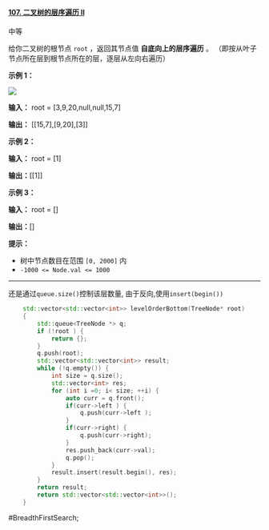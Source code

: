 #### [107. 二叉树的层序遍历 II](https://leetcode.cn/problems/binary-tree-level-order-traversal-ii/)

中等

给你二叉树的根节点 `root` ，返回其节点值 **自底向上的层序遍历** 。 （即按从叶子节点所在层到根节点所在的层，逐层从左向右遍历）

**示例 1：**

![](https://assets.leetcode.com/uploads/2021/02/19/tree1.jpg)

**输入：** root = [3,9,20,null,null,15,7]

**输出：** \[\[15,7\],\[9,20\],\[3\]\]

**示例 2：**

**输入：** root = [1]

**输出：**\[[1]\]

**示例 3：**

**输入：** root = []

**输出：**[]

**提示：**

- 树中节点数目在范围 `[0, 2000]` 内
- `-1000 <= Node.val <= 1000`

---- ----

还是通过`queue.size()`控制该层数量,
由于反向,使用`insert(begin())`
```cpp
    std::vector<std::vector<int>> levelOrderBottom(TreeNode* root)
    {
        std::queue<TreeNode *> q;
        if (!root ) {
            return {};
        }
        q.push(root);
        std::vector<std::vector<int>> result;
        while (!q.empty()) {
            int size = q.size();
            std::vector<int> res;
            for (int i =0; i< size; ++i) {
                auto curr = q.front();
                if(curr->left ) {
                    q.push(curr->left );
                }
                if(curr->right) {
                    q.push(curr->right);
                }
                res.push_back(curr->val);
                q.pop();
            }
            result.insert(result.begin(), res);
        }
        return result;
        return std::vector<std::vector<int>>();
    }
```
#BreadthFirstSearch;
